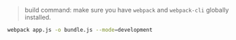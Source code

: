 > build command:
make sure you have `webpack` and `webpack-cli` globally installed. 
```bash
webpack app.js -o bundle.js --mode=development
```